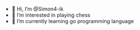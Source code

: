 - 👋 Hi, I’m @Simon4-ik
- 👀 I’m interested in playing chess
- 🌱 I’m currently learning go programming language

